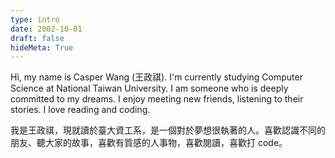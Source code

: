 ```yaml
---
type: intro
date: 2002-10-01
draft: false
hideMeta: True
---
```


Hi, my name is Casper Wang (王政祺). I'm currently studying Computer Science at National Taiwan University.  I am someone who is deeply committed to my dreams. I enjoy meeting new friends, listening to their stories. I love reading and coding.

我是王政祺，現就讀於臺大資工系，是一個對於夢想很執著的人。喜歡認識不同的朋友、聽大家的故事，喜歡有質感的人事物，喜歡閱讀，喜歡打 code。
